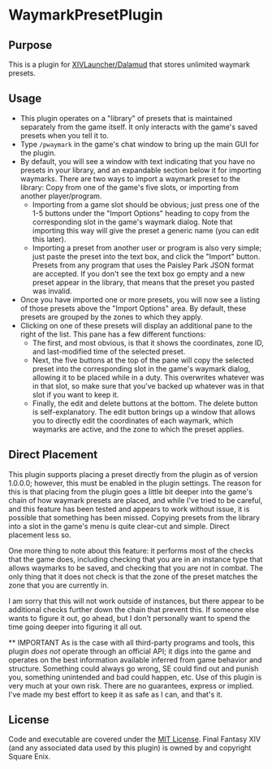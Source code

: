 # WaymarkPresetPlugin

## Purpose
This is a plugin for [XIVLauncher/Dalamud](https://github.com/goatcorp/FFXIVQuickLauncher) that stores unlimited waymark presets.

## Usage
* This plugin operates on a "library" of presets that is maintained separately from the game itself.  It only interacts with the game's saved presets when you tell it to.
* Type `/pwaymark` in the game's chat window to bring up the main GUI for the plugin.
* By default, you will see a window with text indicating that you have no presets in your library, and an expandable section below it for importing waymarks.  There are two ways to import a waymark preset to the library: Copy from one of the game's five slots, or importing from another player/program.
	* Importing from a game slot should be obvious; just press one of the 1-5 buttons under the "Import Options" heading to copy from the corresponding slot in the game's waymark dialog.  Note that importing this way will give the preset a generic name (you can edit this later).
	* Importing a preset from another user or program is also very simple; just paste the preset into the text box, and click the "Import" button.  Presets from any program that uses the Paisley Park JSON format are accepted.  If you don't see the text box go empty and a new preset appear in the library, that means that the preset you pasted was invalid.
* Once you have imported one or more presets, you will now see a listing of those presets above the "Import Options" area.  By default, these presets are grouped by the zones to which they apply.
* Clicking on one of these presets will display an additional pane to the right of the list.  This pane has a few different functions:
	* The first, and most obvious, is that it shows the coordinates, zone ID, and last-modified time of the selected preset.
	* Next, the five buttons at the top of the pane will copy the selected preset into the corresponding slot in the game's waymark dialog, allowing it to be placed while in a duty.  This overwrites whatever was in that slot, so make sure that you've backed up whatever was in that slot if you want to keep it.
	* Finally, the edit and delete buttons at the bottom.  The delete button is self-explanatory.  The edit button brings up a window that allows you to directly edit the coordinates of each waymark, which waymarks are active, and the zone to which the preset applies.

## Direct Placement
This plugin supports placing a preset directly from the plugin as of version 1.0.0.0; however, this must be enabled in the plugin settings.  The reason for this is that placing from the plugin goes a little bit deeper into the game's chain of how waymark presets are placed, and while I've tried to be careful, and this feature has been tested and appears to work without issue, it is possible that something has been missed.  Copying presets from the library into a slot in the game's menu is quite clear-cut and simple.  Direct placement less so.

One more thing to note about this feature: it performs most of the checks that the game does, including checking that you are in an instance type that allows waymarks to be saved, and checking that you are not in combat.  The only thing that it does not check is that the zone of the preset matches the zone that you are currently in.

I am sorry that this will not work outside of instances, but there appear to be additional checks further down the chain that prevent this.  If someone else wants to figure it out, go ahead, but I don't personally want to spend the time going deeper into figuring it all out.

** IMPORTANT
As is the case with all third-party programs and tools, this plugin *does not* operate through an official API; it digs into the game and operates on the best information available inferred from game behavior and structure.  Something could always go wrong, SE could find out and punish you, something unintended and bad could happen, etc.  Use of this plugin is very much at your own risk.  There are no guarantees, express or implied.  I've made my best effort to keep it as safe as I can, and that's it.

## License
Code and executable are covered under the [MIT License](../LICENSE).  Final Fantasy XIV (and any associated data used by this plugin) is owned by and copyright Square Enix.